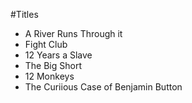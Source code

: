 #Titles

* A River Runs Through it
* Fight Club
* 12 Years a Slave
* The Big Short
* 12 Monkeys
* The Curiious Case of Benjamin Button

